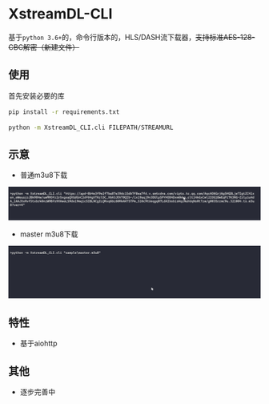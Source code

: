 # XstreamDL-CLI
基于`python 3.6+`的，命令行版本的，HLS/DASH流下载器，~~支持标准AES-128-CBC解密（新建文件）~~

## 使用

首先安装必要的库
```bash
pip install -r requirements.txt
```

```bash
python -m XstreamDL_CLI.cli FILEPATH/STREAMURL
```

## 示意

- 普通m3u8下载

![](images/normal_m3u8.gif)

- master m3u8下载

![](images/master_m3u8.gif)

## 特性

- 基于aiohttp

## 其他

- 逐步完善中